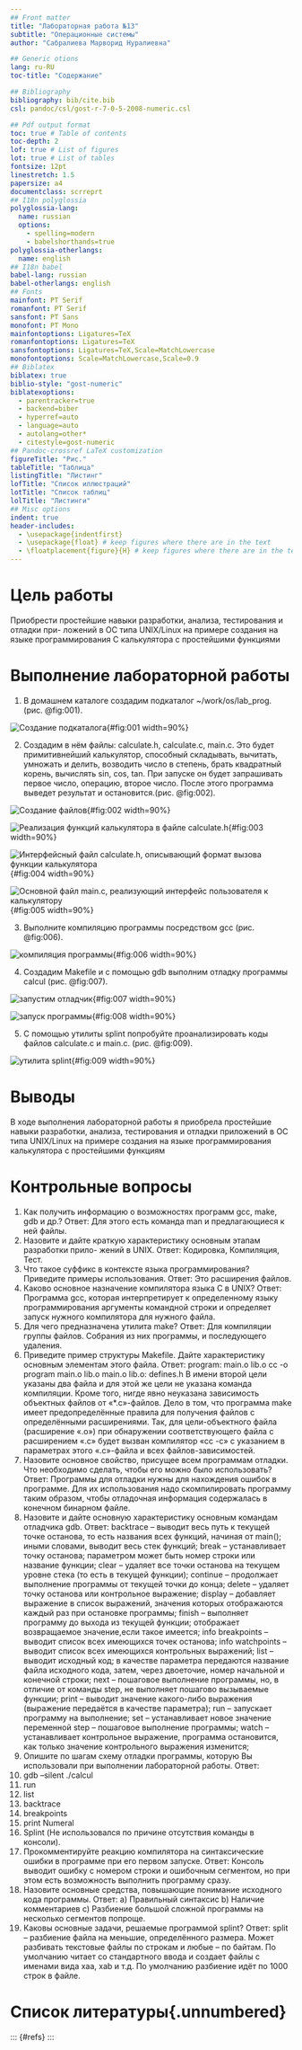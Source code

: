 ```yaml
---
## Front matter
title: "Лабораторная работа №13"
subtitle: "Операционные системы"
author: "Сабралиева Марворид Нуралиевна"

## Generic otions
lang: ru-RU
toc-title: "Содержание"

## Bibliography
bibliography: bib/cite.bib
csl: pandoc/csl/gost-r-7-0-5-2008-numeric.csl

## Pdf output format
toc: true # Table of contents
toc-depth: 2
lof: true # List of figures
lot: true # List of tables
fontsize: 12pt
linestretch: 1.5
papersize: a4
documentclass: scrreprt
## I18n polyglossia
polyglossia-lang:
  name: russian
  options:
	- spelling=modern
	- babelshorthands=true
polyglossia-otherlangs:
  name: english
## I18n babel
babel-lang: russian
babel-otherlangs: english
## Fonts
mainfont: PT Serif
romanfont: PT Serif
sansfont: PT Sans
monofont: PT Mono
mainfontoptions: Ligatures=TeX
romanfontoptions: Ligatures=TeX
sansfontoptions: Ligatures=TeX,Scale=MatchLowercase
monofontoptions: Scale=MatchLowercase,Scale=0.9
## Biblatex
biblatex: true
biblio-style: "gost-numeric"
biblatexoptions:
  - parentracker=true
  - backend=biber
  - hyperref=auto
  - language=auto
  - autolang=other*
  - citestyle=gost-numeric
## Pandoc-crossref LaTeX customization
figureTitle: "Рис."
tableTitle: "Таблица"
listingTitle: "Листинг"
lofTitle: "Список иллюстраций"
lotTitle: "Список таблиц"
lolTitle: "Листинги"
## Misc options
indent: true
header-includes:
  - \usepackage{indentfirst}
  - \usepackage{float} # keep figures where there are in the text
  - \floatplacement{figure}{H} # keep figures where there are in the text
---
```


# Цель работы

Приобрести простейшие навыки разработки, анализа, тестирования и отладки при-
ложений в ОС типа UNIX/Linux на примере создания на языке программирования
С калькулятора с простейшими функциями

# Выполнение лабораторной работы

1. В домашнем каталоге создадим подкаталог ~/work/os/lab_prog. (рис. @fig:001).

![Создание подкаталога](image/1.png){#fig:001 width=90%}

2. Создадим в нём файлы: calculate.h, calculate.c, main.c.
Это будет примитивнейший калькулятор, способный складывать, вычитать, умножать
и делить, возводить число в степень, брать квадратный корень, вычислять sin, cos, tan. При запуске он будет запрашивать первое число, операцию, второе число. После этого программа выведет результат и остановится.(рис. @fig:002).

![Создание файлов](image/2.png){#fig:002 width=90%}

![Реализация функций калькулятора в файле calculate.h](image/3.png){#fig:003 width=90%}

![Интерфейсный файл calculate.h, описывающий формат вызова функции калькулятора](image/4.png){#fig:004 width=90%}

![Основной файл main.c, реализующий интерфейс пользователя к калькулятору](image/5.png){#fig:005 width=90%}

3. Выполните компиляцию программы посредством gcc (рис. @fig:006).

![компиляция программы](image/6.png){#fig:006 width=90%}

4. Создадим Makefile и с помощью gdb выполним отладку программы calcul (рис. @fig:007).

![запустим отладчик](image/7.png){#fig:007 width=90%}

![запуск программы](image/8.png){#fig:008 width=90%}

5. С помощью утилиты splint попробуйте проанализировать коды файлов calculate.c
и main.c. (рис. @fig:009).

![утилита splint](image/9.png){#fig:009 width=90%}

# Выводы

В ходе выполнения лабораторной работы я приобрела простейшие навыки разработки, анализа, тестирования и отладки приложений в ОС типа UNIX/Linux на примере создания на языке программирования калькулятора с простейшими функциям

# Контрольные вопросы

1. Как получить информацию о возможностях программ gcc, make, gdb и др.?
Ответ: Для этого есть команда man и предлагающиеся к ней файлы.
2. Назовите и дайте краткую характеристику основным этапам разработки
прило- жений в UNIX. Ответ: Кодировка, Компиляция, Тест.
3. Что такое суффикс в контексте языка программирования? Приведите примеры использования. Ответ: Это расширения файлов.
4. Каково основное назначение компилятора языка С в UNIX? Ответ: Программа gcc, которая интерпретирует к определенному языку программирования
аргументы командной строки и определяет запуск нужного компилятора
для нужного файла.
5. Для чего предназначена утилита make? Ответ: Для компиляции группы
файлов. Собрания из них программы, и последующего удаления.
6. Приведите пример структуры Makefile. Дайте характеристику основным
элементам этого файла. Ответ:
program: main.o lib.o
cc -o program main.o lib.o
main.o lib.o: defines.h
В имени второй цели указаны два файла и для этой же цели не указана команда компиляции. Кроме того, нигде явно неуказана зависимость объектных файлов от «*.c»-файлов. Дело в том, что программа make имеет предопределённые правила для получения файлов с определёнными расширениями. Так, для
цели-объектного файла (расширение «.o») при обнаружении соответствующего файла с расширением «.c» будет вызван компилятор «сс -с» с указанием в
параметрах этого «.c»-файла и всех файлов-зависимостей.
7. Назовите основное свойство, присущее всем программам отладки. Что необходимо сделать, чтобы его можно было использовать? Ответ: Программы
для отладки нужны для нахождения ошибок в программе. Для их использования надо скомпилировать программу таким образом, чтобы отладочная
информация содержалась в конечном бинарном файле.
8. Назовите и дайте основную характеристику основным командам отладчика
gdb. Ответ:
backtrace – выводит весь путь к текущей точке останова, то есть названия всех
функций, начиная от main(); иными словами, выводит весь стек функций;
break – устанавливает точку останова; параметром может быть номер строки
или название функции;
clear – удаляет все точки останова на текущем уровне стека (то есть в текущей
функции);
continue – продолжает выполнение программы от текущей точки до конца;
delete – удаляет точку останова или контрольное выражение;
display – добавляет выражение в список выражений, значения которых отображаются каждый раз при остановке программы;
finish – выполняет программу до выхода из текущей функции; отображает
возвращаемое значение,если такое имеется;
info breakpoints – выводит список всех имеющихся точек останова;
info watchpoints – выводит список всех имеющихся контрольных выражений;
list – выводит исходный код; в качестве параметра передаются название файла
исходного кода, затем, через двоеточие, номер начальной и конечной строки;
next – пошаговое выполнение программы, но, в отличие от команды step, не
выполняет пошагово вызываемые функции;
print – выводит значение какого-либо выражения (выражение передаётся в
качестве параметра);
run – запускает программу на выполнение;
set – устанавливает новое значение переменной
step – пошаговое выполнение программы;
watch – устанавливает контрольное выражение, программа остановится, как
только значение контрольного выражения изменится;
9. Опишите по шагам схему отладки программы, которую Вы использовали
при выполнении лабораторной работы. Ответ:
10. gdb –silent ./calcul
11. run
12. list
13. backtrace
14. breakpoints
15. print Numeral
16. Splint (Не использовался по причине отсутствия команды в консоли).
17. Прокомментируйте реакцию компилятора на синтаксические ошибки в
программе при его первом запуске. Ответ: Консоль выводит ошибку с номером строки и ошибочным сегментом, но при этом есть возможность
выполнить программу сразу.
18. Назовите основные средства, повышающие понимание исходного кода
программы. Ответ:
a) Правильный синтаксис
b) Наличие комментариев
c) Разбиение большой сложной программы на несколько сегментов попроще.
12. Каковы основные задачи, решаемые программой splint? Ответ: split – разбиение файла на меньшие, определённого размера. Может разбивать текстовые файлы по строкам и любые – по байтам. По умолчанию читает со
стандартного ввода и создает файлы с именами вида xaa, xab и т.д. По
умолчанию разбиение идёт по 1000 строк в файле.

# Список литературы{.unnumbered}

::: {#refs}
:::
